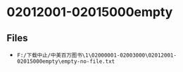 # 02012001-02015000empty

## Files

- `F:/下载中止/中美百万图书\1\02000001-02003000\02012001-02015000empty\empty-no-file.txt`
